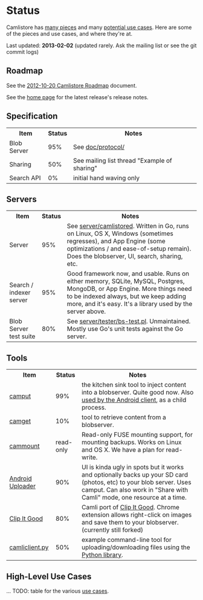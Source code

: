 <h1>Status</h1>

<p>Camlistore has <a href="/doc/arch.md">many pieces</a> and many <a
href="/doc/uses.md">potential use cases</a>.  Here are some of the
pieces and use cases, and where they're at.</p>

<p>Last updated: <b>2013-02-02</b> (updated rarely. Ask the mailing list or see the git commit logs)</p>

<h2>Roadmap</h2>

<p>See the <a href="https://docs.google.com/document/d/1xBJ2Oovj1sqzksMRVVSnb-N524kOPl1efJT_svikxVY/edit">2012-10-20 Camlistore Roadmap</a> document.</p>

<p>See the <a href="/">home page</a> for the latest release's release notes.</p>

<h2>Specification</h2>

<table class='status'>
<tr><th>Item</th><th>Status</th><th>Notes</th></tr>
<tr><td>Blob Server</td><td>95%</td><td>See <a href="/gw/doc/protocol">doc/protocol/</a></td></tr>
<tr><td>Sharing</td><td>50%</td><td>See mailing list thread "Example of sharing"</td></tr>
<tr><td>Search API</td><td>0%</td><td>initial hand waving only</td></tr>
</table>


<h2>Servers</h2>
<table class='status'>
<tr><th>Item</th><th>Status</th><th>Notes</th></tr>
<tr><td>Server</td><td>95%</td><td>See <a href="/gw/server/camlistored">server/camlistored</a>. Written in Go, runs on Linux, OS X, Windows (sometimes regresses), and App Engine (some optimizations / and ease-of-setup remain). Does the blobserver, UI, search, sharing, etc.</td></tr>

<tr><td>Search / indexer server</td><td>95%</td><td>Good framework now, and usable. Runs on either memory, SQLite, MySQL, Postgres, MongoDB, or App Engine.  More things need to be indexed always, but we keep adding more, and it's easy. It's a library used by the server above.</td></tr>

<tr><td>Blob Server test suite</td><td>80%</td><td>See <a href="/gw/server/tester/bs-test.pl">server/tester/bs-test.pl</a>. Unmaintained. Mostly use Go's unit tests against the Go server.</td></tr>

</table>

<h2>Tools</h2>

<table class='status'>
<tr><th>Item</th><th>Status</th><th>Notes</th></tr>

<tr><td><a href="/cmd/camput">camput</a></td><td>99%</td><td>the kitchen sink tool to inject content into a blobserver. Quite good now. Also <a href="https://plus.google.com/u/0/115863474911002159675/posts/DWmyygSrvt7">used by the Android client</a>, as a child process.</td></tr>

<tr><td><a href="/cmd/camget">camget</a></td><td>10%</td><td>tool to retrieve content from a blobserver.</td></tr>

<tr><td><a href="/cmd/cammount">cammount</a></td><td>read-only</td><td>Read-only FUSE mounting support, for mounting backups. Works on Linux and OS X. We have a plan for read-write.</td></tr>

<tr><td><a href="/gw/clients/android">Android Uploader</a></td><td>90%</td><td>UI is kinda ugly in spots but it works and
optionally backs up your SD card (photos, etc) to your blob server. Uses camput.
Can also work in "Share with Camli" mode, one resource at a
time.</td></tr>

<tr><td><a href="/gw/clients/chrome/clip-it-good">Clip It Good</a></td><td>80%</td>

<td>Camli port of <a href="https://chrome.google.com/extensions/detail/aimbcenmfmipmcllpgajennfdfmmhmjj">Clip It Good</a>. Chrome extension allows right-click on images and save them to your blobserver.  (currently still forked)</td></tr>

<tr><td><a href="/gw/clients/python">camliclient.py</a></td><td>50%</td><td>example command-line tool for uploading/downloading files using the <a href="/gw/lib/python">Python library</a>.</td></tr>

</table>

<h2>High-Level Use Cases</h2>
<p>... TODO: table for the various <a href="/doc/uses.md">use cases</a>.</p>

